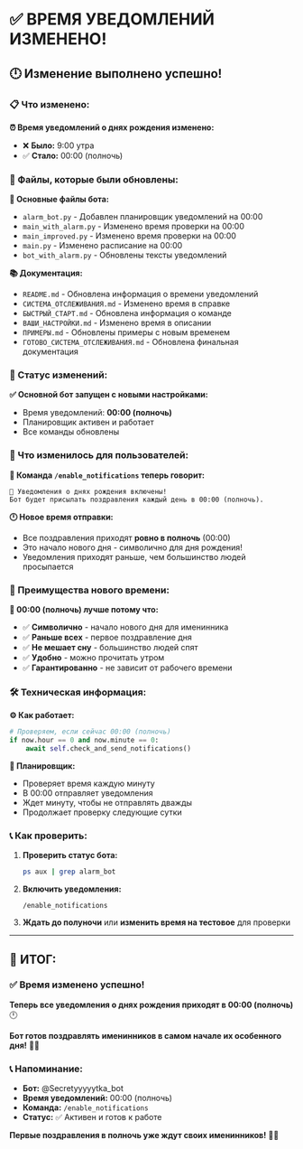 # ✅ ВРЕМЯ УВЕДОМЛЕНИЙ ИЗМЕНЕНО!

## 🕛 Изменение выполнено успешно!

### 📋 Что изменено:

**⏰ Время уведомлений о днях рождения изменено:**
- ❌ **Было:** 9:00 утра
- ✅ **Стало:** 00:00 (полночь)

### 🔧 Файлы, которые были обновлены:

**📱 Основные файлы бота:**
- `alarm_bot.py` - Добавлен планировщик уведомлений на 00:00
- `main_with_alarm.py` - Изменено время проверки на 00:00
- `main_improved.py` - Изменено время проверки на 00:00
- `main.py` - Изменено расписание на 00:00
- `bot_with_alarm.py` - Обновлены тексты уведомлений

**📚 Документация:**
- `README.md` - Обновлена информация о времени уведомлений
- `СИСТЕМА_ОТСЛЕЖИВАНИЯ.md` - Изменено время в справке
- `БЫСТРЫЙ_СТАРТ.md` - Обновлена информация о команде
- `ВАШИ_НАСТРОЙКИ.md` - Изменено время в описании
- `ПРИМЕРЫ.md` - Обновлены примеры с новым временем
- `ГОТОВО_СИСТЕМА_ОТСЛЕЖИВАНИЯ.md` - Обновлена финальная документация

### 🚀 Статус изменений:

**✅ Основной бот запущен с новыми настройками:**
- Время уведомлений: **00:00 (полночь)**
- Планировщик активен и работает
- Все команды обновлены

### 📱 Что изменилось для пользователей:

**🔔 Команда `/enable_notifications` теперь говорит:**
```
🔔 Уведомления о днях рождения включены!
Бот будет присылать поздравления каждый день в 00:00 (полночь).
```

**🕛 Новое время отправки:**
- Все поздравления приходят **ровно в полночь** (00:00)
- Это начало нового дня - символично для дня рождения!
- Уведомления приходят раньше, чем большинство людей просыпается

### 🎯 Преимущества нового времени:

**🌙 00:00 (полночь) лучше потому что:**
- ✅ **Символично** - начало нового дня для именинника
- ✅ **Раньше всех** - первое поздравление дня
- ✅ **Не мешает сну** - большинство людей спят
- ✅ **Удобно** - можно прочитать утром
- ✅ **Гарантированно** - не зависит от рабочего времени

### 🛠️ Техническая информация:

**⚙️ Как работает:**
```python
# Проверяем, если сейчас 00:00 (полночь)
if now.hour == 0 and now.minute == 0:
    await self.check_and_send_notifications()
```

**🔄 Планировщик:**
- Проверяет время каждую минуту
- В 00:00 отправляет уведомления
- Ждет минуту, чтобы не отправлять дважды
- Продолжает проверку следующие сутки

### 📞 Как проверить:

1. **Проверить статус бота:**
   ```bash
   ps aux | grep alarm_bot
   ```

2. **Включить уведомления:**
   ```
   /enable_notifications
   ```

3. **Ждать до полуночи** или **изменить время на тестовое** для проверки

---

## 🎊 ИТОГ:

### ✅ **Время изменено успешно!**

**Теперь все уведомления о днях рождения приходят в 00:00 (полночь)** 🕛

**Бот готов поздравлять именинников в самом начале их особенного дня!** 🎉✨

### 📞 Напоминание:
- **Бот:** @Secretyyyyytka_bot
- **Время уведомлений:** 00:00 (полночь)
- **Команда:** `/enable_notifications`
- **Статус:** ✅ Активен и готов к работе

**Первые поздравления в полночь уже ждут своих именинников!** 🎂🌙 